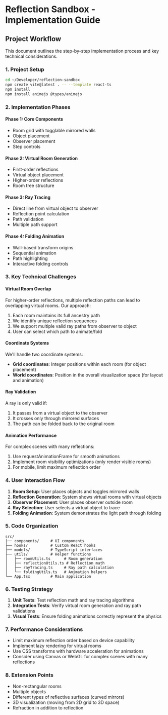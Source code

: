 # Reflection Sandbox - Implementation Guide

## Project Workflow

This document outlines the step-by-step implementation process and key technical considerations.

### 1. Project Setup

```bash
cd ~/Developer/reflection-sandbox
npm create vite@latest . -- --template react-ts
npm install
npm install animejs @types/animejs
```

### 2. Implementation Phases

#### Phase 1: Core Components
- Room grid with togglable mirrored walls
- Object placement
- Observer placement
- Step controls

#### Phase 2: Virtual Room Generation
- First-order reflections
- Virtual object placement
- Higher-order reflections
- Room tree structure

#### Phase 3: Ray Tracing
- Direct line from virtual object to observer
- Reflection point calculation
- Path validation
- Multiple path support

#### Phase 4: Folding Animation
- Wall-based transform origins
- Sequential animation
- Path highlighting
- Interactive folding controls

### 3. Key Technical Challenges

#### Virtual Room Overlap

For higher-order reflections, multiple reflection paths can lead to overlapping virtual rooms. Our approach:

1. Each room maintains its full ancestry path
2. We identify unique reflection sequences
3. We support multiple valid ray paths from observer to object
4. User can select which path to animate/fold

#### Coordinate Systems

We'll handle two coordinate systems:
- **Grid coordinates**: Integer positions within each room (for object placement)
- **World coordinates**: Position in the overall visualization space (for layout and animation)

#### Ray Validation

A ray is only valid if:
1. It passes from a virtual object to the observer
2. It crosses only through mirrored surfaces
3. The path can be folded back to the original room

#### Animation Performance

For complex scenes with many reflections:
1. Use requestAnimationFrame for smooth animations
2. Implement room visibility optimizations (only render visible rooms)
3. For mobile, limit maximum reflection order

### 4. User Interaction Flow

1. **Room Setup**: User places objects and toggles mirrored walls
2. **Reflection Generation**: System shows virtual rooms with virtual objects
3. **Observer Placement**: User places observer outside room
4. **Ray Selection**: User selects a virtual object to trace
5. **Folding Animation**: System demonstrates the light path through folding

### 5. Code Organization

```
src/
├── components/     # UI components
├── hooks/          # Custom React hooks
├── models/         # TypeScript interfaces
├── utils/          # Helper functions
│   ├── roomUtils.ts      # Room generation
│   ├── reflectionUtils.ts # Reflection math
│   ├── rayTracing.ts     # Ray path calculation
│   └── foldingUtils.ts   # Animation helpers
└── App.tsx         # Main application
```

### 6. Testing Strategy

1. **Unit Tests**: Test reflection math and ray tracing algorithms
2. **Integration Tests**: Verify virtual room generation and ray path validations
3. **Visual Tests**: Ensure folding animations correctly represent the physics

### 7. Performance Considerations

- Limit maximum reflection order based on device capability
- Implement lazy rendering for virtual rooms
- Use CSS transforms with hardware acceleration for animations
- Consider using Canvas or WebGL for complex scenes with many reflections

### 8. Extension Points

- Non-rectangular rooms
- Multiple objects
- Different types of reflective surfaces (curved mirrors)
- 3D visualization (moving from 2D grid to 3D space)
- Refraction in addition to reflection